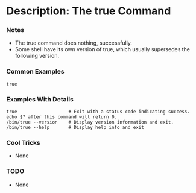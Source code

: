 # Description: The true Command

### Notes
* The true command does nothing, successfully.
* Some shell have its own version of true, which usually supersedes the following version.

### Common Examples
```shell
true
```

### Examples With Details
```shell
true                   # Exit with a status code indicating success. echo $? after this command will return 0.
/bin/true --version    # Display version information and exit.
/bin/true --help       # Display help info and exit
```

### Cool Tricks
* None

### TODO
* None

